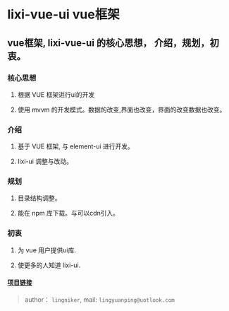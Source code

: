 # lixi-vue-ui vue框架

##  vue框架, lixi-vue-ui 的核心思想， 介绍，规划，初衷。

### 核心思想

1. 根据 VUE 框架进行ui的开发

2. 使用 mvvm 的开发模式。数据的改变,界面也改变，界面的改变数据也改变。

### 介绍

1. 基于 VUE 框架, 与 element-ui 进行开发。

2. lixi-ui 调整与改动。

### 规划

1. 目录结构调整。

2. 能在 npm 库下载。与可以cdn引入。

### 初衷

1. 为 vue 用户提供ui库.

2. 使更多的人知道 lixi-ui.


#### <a href="https://github.com/lixi-ui/lixi-vue-ui" target="_blank">项目链接</a>

> author： `lingniker`,  mail: `lingyuanping@uotlook.com`
